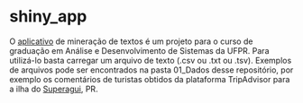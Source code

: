 # shiny_app

O [aplicativo](https://8h163l-daphne-spier.shinyapps.io/shiny_text_analysis/) de mineração de textos é um projeto para o curso de graduação em Análise e Desenvolvimento de Sistemas da UFPR.
Para utilizá-lo basta carregar um arquivo de texto (.csv ou .txt  ou .tsv). 
Exemplos de arquivos pode ser encontrados na pasta 01_Dados desse repositório, por exemplo os comentários de turistas obtidos da plataforma TripAdvisor para a ilha do [Superagui](https://github.com/daphnespier/shiny_app/blob/master/01_Dados/00_ComentariosSuperagui.csv), PR.
